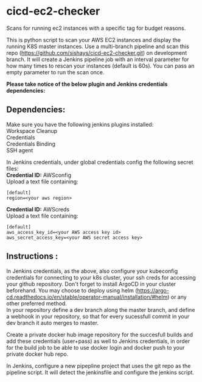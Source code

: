 # cicd-ec2-checker
Scans for running ec2 instances with a specific tag for budget reasons.


This is python script to scan your AWS EC2 instances and display the running K8S master instances.
Use a multi-branch pipeline and scan this repo (https://github.com/sishays/cicd-ec2-checker.git) on development branch.
It will create a Jenkins pipeline job with an interval parameter for how many times to rescan your instances (default is 60s).
You can pass an empty parameter to run the scan once.

<b>Please take notice of the below plugin and Jenkins credentials dependencies:</b>


## Dependencies:</br>
Make sure you have the following jenkins plugins installed:</br>
Workspace Cleanup</br>
Credentials</br>
Credentials Binding</br>
SSH agent</br>


In Jenkins credentials, under global credentials config the following secret files:</br>
**Credential ID:** AWSconfig</br>
Upload a text file containing:</br>
```
[default]
region=<your aws region>
```

**Credential ID:** AWScreds</br>
Upload a text file containing:</br>
```
[default]
aws_access_key_id=<your AWS access key id>
aws_secret_access_key=<your AWS secret access key>
```

## Instructions :</br>
In Jenkins credentials, as the above, also configure your kubeconfig credentials for connecting to your k8s cluster, your ssh creds for accessing your github repository. Don't forget to install ArgoCD in your cluster beforehand. You may choose to deploy using helm (https://argo-cd.readthedocs.io/en/stable/operator-manual/installation/#helm) or any other preferred method.</br>
In your repository define a dev branch along the master branch, and define a webhook in your repository, so that for every sucessfull commit in your dev branch it auto merges to master. 

Create a private docker hub image repository for the succesfull builds and add these credentials (user+pass) as well to Jenkins credentials, in order for the build job to be able to use docker login and docker push to your private docker hub repo. 

In Jenkins, configure a new pipepline project that uses the git repo as the pipeline script. It will detect the jenkinsfile and configure the jenkins script.

